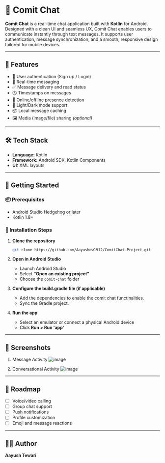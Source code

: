 # 💬 Comit Chat

**Comit Chat** is a real-time chat application built with **Kotlin** for Android. Designed with a clean UI and seamless UX, Comit Chat enables users to communicate instantly through text messages. It supports user authentication, message synchronization, and a smooth, responsive design tailored for mobile devices.

---

## 📱 Features

- 🔐 User authentication (Sign up / Login)
- 💬 Real-time messaging
- ✅ Message delivery and read status
- 🕓 Timestamps on messages
- 📡 Online/offline presence detection
- 🌙 Light/Dark mode support
- 📦 Local message caching
- 🖼️ Media (image/file) sharing *(optional)*

---

## 🛠️ Tech Stack

- **Language:** Kotlin
- **Framework:** Android SDK, Kotlin Components
- **UI:**  XML layouts
---

## 🚀 Getting Started

### 📦 Prerequisites

- Android Studio Hedgehog or later
- Kotlin 1.8+

### 🧰 Installation Steps

1. **Clone the repository**

    ```bash
    git clone https://github.com/Aayushow1912/ComitChat-Project.git
    ```

2. **Open in Android Studio**

    - Launch Android Studio
    - Select **"Open an existing project"**
    - Choose the `comit-chat` folder

3. **Configure the build.gradle file (if applicable)**

    - Add the dependencies to enable the comit chat functinalities.
    - Sync the Gradle project.

4. **Run the app**

    - Select an emulator or connect a physical Android device
    - Click **Run > Run 'app'**

---

## 📸 Screenshots

1. Message Activity
![image](https://github.com/user-attachments/assets/902a3699-9c94-48f1-a569-903041375ec6)

2. Conversational Activity
   ![image](https://github.com/user-attachments/assets/d3220b17-c57d-4ba5-abfd-b01d39bb95f2)
---


## 🔮 Roadmap

- [ ] Voice/video calling
- [ ] Group chat support
- [ ] Push notifications
- [ ] Profile customization
- [ ] Emoji and message reactions

---

## 👨‍💻 Author

**Aayush Tewari**  

